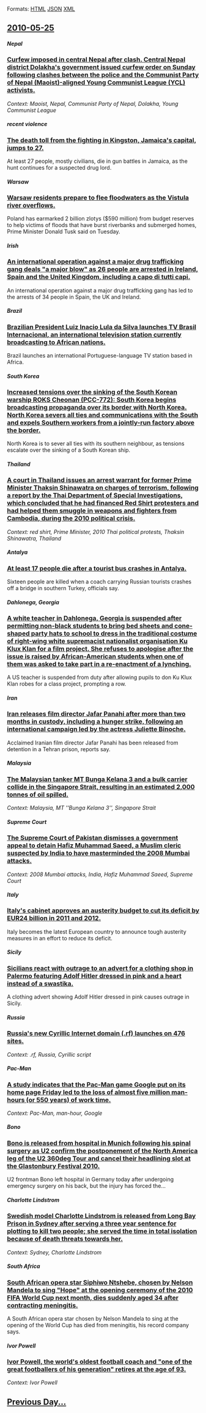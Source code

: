 
Formats: [HTML](2010/05/25/index.html)  [JSON](2010/05/25/index.json)  [XML](2010/05/25/index.xml)  

## [2010-05-25](/news/2010/05/25/index.md)

##### Nepal
### [Curfew imposed in central Nepal after clash. Central Nepal district Dolakha's government issued curfew order on Sunday following clashes between the police and the Communist Party of Nepal (Maoist)-aligned Young Communist League (YCL) activists. ](/news/2010/05/25/curfew-imposed-in-central-nepal-after-clash-central-nepal-district-dolakhaas-government-issued-curfew-order-on-sunday-following-clashes-b.md)
_Context: Maoist, Nepal, Communist Party of Nepal, Dolakha, Young Communist League_

##### recent violence
### [The death toll from the fighting in Kingston, Jamaica's capital, jumps to 27. ](/news/2010/05/25/the-death-toll-from-the-fighting-in-kingston-jamaica-s-capital-jumps-to-27.md)
At least 27 people, mostly civilians, die in gun battles in Jamaica, as the hunt continues for a suspected drug lord.

##### Warsaw
### [Warsaw residents prepare to flee floodwaters as the Vistula river overflows. ](/news/2010/05/25/warsaw-residents-prepare-to-flee-floodwaters-as-the-vistula-river-overflows.md)
Poland has earmarked 2 billion zlotys ($590 million) from budget reserves to help victims of floods that have burst riverbanks and submerged homes, Prime Minister Donald Tusk said on Tuesday.

##### Irish
### [An international operation against a major drug trafficking gang deals "a major blow" as 26 people are arrested in Ireland, Spain and the United Kingdom, including a capo di tutti capi. ](/news/2010/05/25/an-international-operation-against-a-major-drug-trafficking-gang-deals-a-major-blow-as-26-people-are-arrested-in-ireland-spain-and-the-un.md)
An international operation against a major drug trafficking gang has led to the arrests of 34 people in Spain, the UK and Ireland.

##### Brazil
### [Brazilian President Luiz Inacio Lula da Silva launches TV Brasil Internacional, an international television station currently broadcasting to African nations. ](/news/2010/05/25/brazilian-president-luiz-ina-cio-lula-da-silva-launches-tv-brasil-internacional-an-international-television-station-currently-broadcasting.md)
Brazil launches an international Portuguese-language TV station based in Africa.

##### South Korea
### [Increased tensions over the sinking of the South Korean warship ROKS Cheonan (PCC-772): South Korea begins broadcasting propaganda over its border with North Korea. North Korea severs all ties and communications with the South and expels Southern workers from a jointly-run factory above the border. ](/news/2010/05/25/increased-tensions-over-the-sinking-of-the-south-korean-warship-roks-cheonan-pcc-772-south-korea-begins-broadcasting-propaganda-over-its.md)
North Korea is to sever all ties with its southern neighbour, as tensions escalate over the sinking of a South Korean ship.

##### Thailand
### [A court in Thailand issues an arrest warrant for former Prime Minister Thaksin Shinawatra on charges of terrorism, following a report by the Thai Department of Special Investigations, which concluded that he had financed Red Shirt protesters and had helped them smuggle in weapons and fighters from Cambodia, during the 2010 political crisis. ](/news/2010/05/25/a-court-in-thailand-issues-an-arrest-warrant-for-former-prime-minister-thaksin-shinawatra-on-charges-of-terrorism-following-a-report-by-the.md)
_Context: red shirt, Prime Minister, 2010 Thai political protests, Thaksin Shinawatra, Thailand_

##### Antalya
### [At least 17 people die after a tourist bus crashes in Antalya. ](/news/2010/05/25/at-least-17-people-die-after-a-tourist-bus-crashes-in-antalya.md)
Sixteen people are killed when a coach carrying Russian tourists crashes off a bridge in southern Turkey, officials say.

##### Dahlonega, Georgia
### [A white teacher in Dahlonega, Georgia is suspended after permitting non-black students to bring bed sheets and cone-shaped party hats to school to dress in the traditional costume of right-wing white supremacist nationalist organisation Ku Klux Klan for a film project. She refuses to apologise after the issue is raised by African-American students when one of them was asked to take part in a re-enactment of a lynching. ](/news/2010/05/25/a-white-teacher-in-dahlonega-georgia-is-suspended-after-permitting-non-black-students-to-bring-bed-sheets-and-cone-shaped-party-hats-to-sch.md)
A US teacher is suspended from duty after allowing pupils to don Ku Klux Klan robes for a class project, prompting a row.

##### Iran
### [Iran releases film director Jafar Panahi after more than two months in custody, including a hunger strike, following an international campaign led by the actress Juliette Binoche. ](/news/2010/05/25/iran-releases-film-director-jafar-panahi-after-more-than-two-months-in-custody-including-a-hunger-strike-following-an-international-campai.md)
Acclaimed Iranian film director Jafar Panahi has been released from detention in a Tehran prison, reports say.

##### Malaysia
### [The Malaysian tanker MT Bunga Kelana 3 and a bulk carrier collide in the Singapore Strait, resulting in an estimated 2,000 tonnes of oil spilled. ](/news/2010/05/25/the-malaysian-tanker-mt-bunga-kelana-3-and-a-bulk-carrier-collide-in-the-singapore-strait-resulting-in-an-estimated-2-000-tonnes-of-oil-spi.md)
_Context: Malaysia, MT ''Bunga Kelana 3'', Singapore Strait_

##### Supreme Court
### [The Supreme Court of Pakistan dismisses a government appeal to detain Hafiz Muhammad Saeed, a Muslim cleric suspected by India to have masterminded the 2008 Mumbai attacks. ](/news/2010/05/25/the-supreme-court-of-pakistan-dismisses-a-government-appeal-to-detain-hafiz-muhammad-saeed-a-muslim-cleric-suspected-by-india-to-have-maste.md)
_Context: 2008 Mumbai attacks, India, Hafiz Muhammad Saeed, Supreme Court_

##### Italy
### [Italy's cabinet approves an austerity budget to cut its deficit by EUR24 billion in 2011 and 2012. ](/news/2010/05/25/italy-s-cabinet-approves-an-austerity-budget-to-cut-its-deficit-by-a-24-billion-in-2011-and-2012.md)
Italy becomes the latest European country to announce tough austerity measures in an effort to reduce its deficit.

##### Sicily
### [Sicilians react with outrage to an advert for a clothing shop in Palermo featuring Adolf Hitler dressed in pink and a heart instead of a swastika. ](/news/2010/05/25/sicilians-react-with-outrage-to-an-advert-for-a-clothing-shop-in-palermo-featuring-adolf-hitler-dressed-in-pink-and-a-heart-instead-of-a-swa.md)
A clothing advert showing Adolf Hitler dressed in pink causes outrage in Sicily.

##### Russia
### [Russia's new Cyrillic Internet domain (.rf) launches on 476 sites. ](/news/2010/05/25/russia-s-new-cyrillic-internet-domain-nn-launches-on-476-sites.md)
_Context: .rf, Russia, Cyrillic script_

##### Pac-Man
### [A study indicates that the Pac-Man game Google put on its home page Friday led to the loss of almost five million man-hours (or 550 years) of work time. ](/news/2010/05/25/a-study-indicates-that-the-pac-man-game-google-put-on-its-home-page-friday-led-to-the-loss-of-almost-five-million-man-hours-or-550-years-o.md)
_Context: Pac-Man, man-hour, Google_

##### Bono
### [Bono is released from hospital in Munich following his spinal surgery as U2 confirm the postponement of the North America leg of the U2 360deg Tour and cancel their headlining slot at the Glastonbury Festival 2010. ](/news/2010/05/25/bono-is-released-from-hospital-in-munich-following-his-spinal-surgery-as-u2-confirm-the-postponement-of-the-north-america-leg-of-the-u2-360a.md)
U2 frontman Bono left hospital in Germany today after undergoing emergency surgery on his back, but the injury has forced the&hellip;

##### Charlotte Lindstrom
### [Swedish model Charlotte Lindstrom is released from Long Bay Prison in Sydney after serving a three year sentence for plotting to kill two people; she served the time in total isolation because of death threats towards her. ](/news/2010/05/25/swedish-model-charlotte-lindstrapm-is-released-from-long-bay-prison-in-sydney-after-serving-a-three-year-sentence-for-plotting-to-kill-two-p.md)
_Context: Sydney, Charlotte Lindstrom_

##### South Africa
### [South African opera star Siphiwo Ntshebe, chosen by Nelson Mandela to sing "Hope" at the opening ceremony of the 2010 FIFA World Cup next month, dies suddenly aged 34 after contracting meningitis. ](/news/2010/05/25/south-african-opera-star-siphiwo-ntshebe-chosen-by-nelson-mandela-to-sing-hope-at-the-opening-ceremony-of-the-2010-fifa-world-cup-next-mo.md)
A South African opera star chosen by Nelson Mandela to sing at the opening of the World Cup has died from meningitis, his record company says.

##### Ivor Powell
### [Ivor Powell, the world's oldest football coach and "one of the great footballers of his generation" retires at the age of 93. ](/news/2010/05/25/ivor-powell-the-world-s-oldest-football-coach-and-one-of-the-great-footballers-of-his-generation-retires-at-the-age-of-93.md)
_Context: Ivor Powell_

## [Previous Day...](/news/2010/05/24/index.md)

